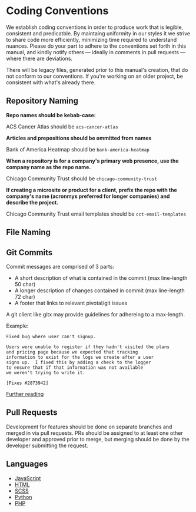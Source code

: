 # Coding Conventions

We establish coding conventions in order to produce work that is legible, consistent and predicatble. By maintaing uniformity in our styles it we strive to share code more efficiently, minimizing time required to understand nuances. Please do your part to adhere to the conventions set forth in this manual, and kindly notify others — ideally in comments in pull requests — where there are deviations. 

There will be legacy files, generated prior to this manual's creation, that do not conform to our conventions. If you're working on an older project, be consistent with what's already there. 


## Repository Naming
__Repo names should be kebab-case:__

ACS Cancer Atlas should be `acs-cancer-atlas`


__Articles and prepositions should be ommitted from names__

Bank of America Heatmap should be `bank-america-heatmap`


__When a repository is for a company's primary web presence, use the company name as the repo name.__

Chicago Community Trust should be `chicago-community-trust`

__If creating a microsite or product for a client, prefix the repo with the company's name (acronmys preferred for longer companies) and describe the project.__

Chicago Community Trust email templates should be `cct-email-templates`


## File Naming


## Git Commits

Commit messages are comprised of 3 parts:

* A short description of what is contained in the commit (max line-length 50 char)
* A longer description of changes contained in commit (max line-length 72 char)
* A footer that links to relevant pivotal/git issues

A git client like gitx may provide guidelines for adhereing to a max-length.

Example: 
```
Fixed bug where user can't signup.

Users were unable to register if they hadn't visited the plans
and pricing page because we expected that tracking
information to exist for the logs we create after a user
signs up.  I fixed this by adding a check to the logger
to ensure that if that information was not available
we weren't trying to write it.

[Fixes #2873942]
```

[Further reading](http://ablogaboutcode.com/2011/03/23/proper-git-commit-messages-and-an-elegant-git-history/)



## Pull Requests
Development for features should be done on separate branches and merged in via pull requests. PRs should be assigned to at least one other developer and approved prior to merge, but merging should be done by the developer submitting the request. 


## Languages
- [JavaScript](/style/javascript.md)
- [HTML](/style/html.md)
- [SCSS](/style/scss.md)
- [Python](/style/python.md)
- [PHP](/style/php.md)
